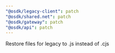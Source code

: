 ```yaml
---
"@osdk/legacy-client": patch
"@osdk/shared.net": patch
"@osdk/gateway": patch
"@osdk/api": patch
---
```


Restore files for legacy to .js instead of .cjs
